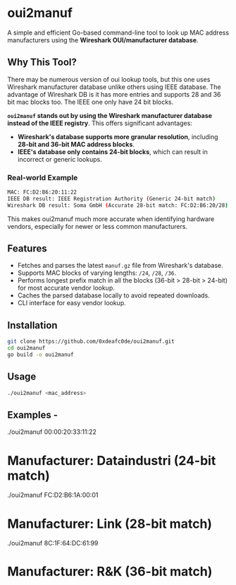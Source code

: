 # oui2manuf
A simple and efficient Go-based command-line tool to look up MAC address manufacturers using the **Wireshark OUI/manufacturer database**.

## Why This Tool?
There may be numerous version of oui lookup tools, but this one uses Wireshark manufacturer database unlike others using IEEE database.
The advantage of Wireshark DB is it has more entries and supports 28 and 36 bit mac blocks too. The IEEE one only have 24 bit blocks.

**`oui2manuf` stands out by using the Wireshark manufacturer database instead of the IEEE registry**. This offers significant advantages:

- **Wireshark's database supports more granular resolution**, including **28-bit and 36-bit MAC address blocks**.
- **IEEE's database only contains 24-bit blocks**, which can result in incorrect or generic lookups.

### Real-world Example

```bash
MAC: FC:D2:B6:20:11:22
IEEE DB result: IEEE Registration Authority (Generic 24-bit match)
Wireshark DB result: Soma GmbH (Accurate 28-bit match: FC:D2:B6:20/28)
```

This makes oui2manuf much more accurate when identifying hardware vendors, especially for newer or less common manufacturers.

## Features

- Fetches and parses the latest `manuf.gz` file from Wireshark's database.
- Supports MAC blocks of varying lengths: `/24`, `/28`, `/36`.
- Performs longest prefix match in all the blocks (36-bit > 28-bit > 24-bit) for most accurate vendor lookup.
- Caches the parsed database locally to avoid repeated downloads.
- CLI interface for easy vendor lookup.

## Installation
```bash
git clone https://github.com/0xdeafc0de/oui2manuf.git
cd oui2manuf
go build -o oui2manuf
```

## Usage
```bash
./oui2manuf <mac_address>
```

## Examples -

./oui2manuf 00:00:20:33:11:22
# Manufacturer: Dataindustri (24-bit match)

./oui2manuf FC:D2:B6:1A:00:01
# Manufacturer: Link (28-bit match)

./oui2manuf 8C:1F:64:DC:61:99
# Manufacturer: R&K (36-bit match)

